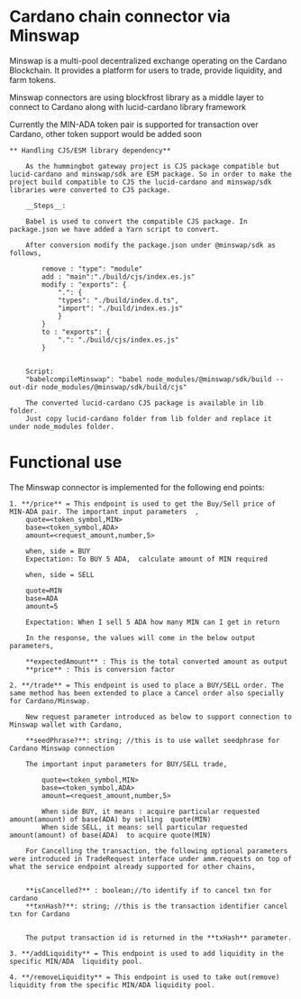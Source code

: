 # Cardano chain connector via Minswap

Minswap is a multi-pool decentralized exchange operating on the Cardano Blockchain. It provides a platform for users to trade, provide liquidity, and farm tokens.

Minswap connectors are using blockfrost library as a middle layer to connect to Cardano along with lucid-cardano library framework

Currently the MIN-ADA token pair is supported for transaction over Cardano, other token support would be added soon

    ** Handling CJS/ESM library dependency**

        As the hummingbot gateway project is CJS package compatible but lucid-cardano and minswap/sdk are ESM package. So in order to make the project build compatible to CJS the lucid-cardano and minswap/sdk libraries were converted to CJS package.

        __Steps__:
        
        Babel is used to convert the compatible CJS package. In package.json we have added a Yarn script to convert.
        
        After conversion modify the package.json under @minswap/sdk as follows,
  
            remove : "type": "module"
            add : "main":"./build/cjs/index.es.js"
            modify : "exports": {
                ".": {
                "types": "./build/index.d.ts",
                "import": "./build/index.es.js"
                }
            }
            to : "exports": {
                ".": "./build/cjs/index.es.js"
            }
  
  
        Script:
        "babelcompileMinswap": "babel node_modules/@minswap/sdk/build --out-dir node_modules/@minswap/sdk/build/cjs"

        The converted lucid-cardano CJS package is available in lib folder.
        Just copy lucid-cardano folder from lib folder and replace it under node_modules folder.
# Functional use

The Minswap connector is implemented for the following end points:

    1. **/price** = This endpoint is used to get the Buy/Sell price of MIN-ADA pair. The important input parameters  ,
        quote=<token_symbol,MIN>
        base=<token_symbol,ADA>
        amount=<request_amount,number,5>
        
        when, side = BUY
        Expectation: To BUY 5 ADA,  calculate amount of MIN required

        when, side = SELL

        quote=MIN
        base=ADA
        amount=5

        Expectation: When I sell 5 ADA how many MIN can I get in return

        In the response, the values will come in the below output parameters,

        **expectedAmount** : This is the total converted amount as output
        **price** : This is conversion factor

    2. **/trade** = This endpoint is used to place a BUY/SELL order. The same method has been extended to place a Cancel order also specially for Cardano/Minswap. 

        New request parameter introduced as below to support connection to Minswap wallet with Cardano,

        **seedPhrase?**: string; //this is to use wallet seedphrase for Cardano Minswap connection
    
        The important input parameters for BUY/SELL trade,

            quote=<token_symbol,MIN>
            base=<token_symbol,ADA>
            amount=<request_amount,number,5>

            When side BUY, it means : acquire particular requested amount(amount) of base(ADA) by selling  quote(MIN)
            When side SELL, it means: sell particular requested amount(amount) of base(ADA)  to acquire quote(MIN)

        For Cancelling the transaction, the following optional parameters were introduced in TradeRequest interface under amm.requests on top of what the service endpoint already supported for other chains,

        
        **isCancelled?** : boolean;//to identify if to cancel txn for cardano
        **txnHash?**: string; //this is the transaction identifier cancel txn for Cardano  


        The putput transaction id is returned in the **txHash** parameter.  

    3. **/addLiquidity** = This endpoint is used to add liquidity in the specific MIN/ADA  liquidity pool.

    4. **/removeLiquidity** = This endpoint is used to take out(remove) liquidity from the specific MIN/ADA liquidity pool. 
